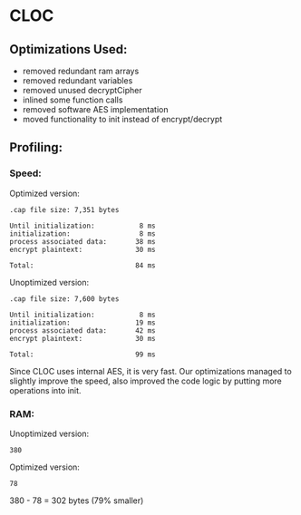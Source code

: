 # CLOC

## Optimizations Used:
 * removed redundant ram arrays
 * removed redundant variables
 * removed unused decryptCipher
 * inlined some function calls
 * removed software AES implementation
 * moved functionality to init instead of encrypt/decrypt

## Profiling:

### Speed:
Optimized version:
```
.cap file size: 7,351 bytes

Until initialization:           8 ms
initialization:                 8 ms
process associated data:       38 ms
encrypt plaintext:             30 ms

Total:                         84 ms
```
Unoptimized version:
```
.cap file size: 7,600 bytes

Until initialization:           8 ms
initialization:                19 ms
process associated data:       42 ms
encrypt plaintext:             30 ms

Total:                         99 ms
```
Since CLOC uses internal AES, it is very fast. Our optimizations managed to slightly improve the speed, also improved the code logic by putting more operations into init.

### RAM:
Unoptimized version:
```
380
```
Optimized version:
```
78
```
380 - 78 = 302 bytes (79% smaller)
